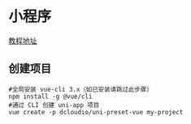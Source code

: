 # 小程序

[教程地址](https://juejin.cn/post/7137195631151415333)

## 创建项目

```shell
#全局安装 vue-cli 3.x（如已安装请跳过此步骤）
npm install -g @vue/cli
#通过 CLI 创建 uni-app 项目
vue create -p dcloudio/uni-preset-vue my-project
```
